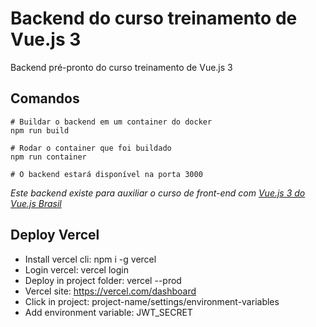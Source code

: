 # Backend do curso treinamento de Vue.js 3

Backend pré-pronto do curso treinamento de Vue.js 3

## Comandos

```
# Buildar o backend em um container do docker
npm run build

# Rodar o container que foi buildado
npm run container

# O backend estará disponível na porta 3000
```

_Este backend existe para auxiliar o curso de front-end com [Vue.js 3 do Vue.js Brasil](https://treinamento.vuejsbrasil.org/)_

## Deploy Vercel

- Install vercel cli: npm i -g vercel
- Login vercel: vercel login
- Deploy in project folder: vercel --prod
- Vercel site: https://vercel.com/dashboard
- Click in project: project-name/settings/environment-variables
- Add environment variable: JWT_SECRET
